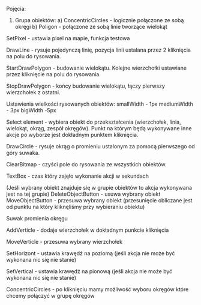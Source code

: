 ﻿Pojęcia:

1. Grupa obiektów: 
	a) ConcentricCircles - logicznie połączone ze sobą okręgi
	b) Poligon - połączone ze sobą linie tworzące wielokąt


SetPixel - ustawia pixel na mapie, funkcja testowa

DrawLine - rysuje pojedynczą linię, pozycja linii ustalana przez 2 kliknięcia na polu do rysowania.

StartDrawPolygon - budowanie wielokątu. Kolejne wierzchołki ustawiane przez kliknięcie na polu do rysowania.

StopDrawPolygon - końcy budowanie wielokątu, łączy pierwszy wierzchołek z ostatni.

Ustawienia wielkości rysowanych obiektów:
	smallWidth - 1px
	mediumWidth - 3px
	bigWidth -5px

Select element - wybiera obiekt do przekształcenia (wierzchołek, linia, wielokąt, okrąg, zespół okręgów). Punkt na którym będą wykonywane inne akcje po wyborze jest dokładnym punktem kliknięcia.

DrawCircle - rysuje okrąg o promieniu ustalonym za pomocą pierwszego od góry suwaka.

ClearBitmap - czyści pole do rysowania ze wszystkich obiektów.

TextBox - czas który zajęło wykonanie akcji w sekundach

(Jeśli wybrany obiekt znajduje się w grupie obiektów to akcja wykonywana jest na tej grupie)
	DeleteObjectButton - usuwa wybrany obiekt
	MoveObjectButton - przesuwa wybrany obiekt (przesunięcie obliczane jest od punktu na który kliknęliśmy przy wybieraniu obiektu)

Suwak promienia okręgu

AddVerticle - dodaje wierzchołek w dokładnym punkcie kliknięcia

MoveVerticle - przesuwa wybrany wierzchołek

SetHorizont - ustawia krawędź na poziomą (jeśli akcja nie może być wykonana nic się nie stanie)

SetVertical - ustawia krawędź na pionową (jeśli akcja nie może być wykonana nic się nie stanie)

ConcentricCircles - po kliknięciu mamy możliwość wyboru okręgów które chcemy połączyć w grupę okręgów
